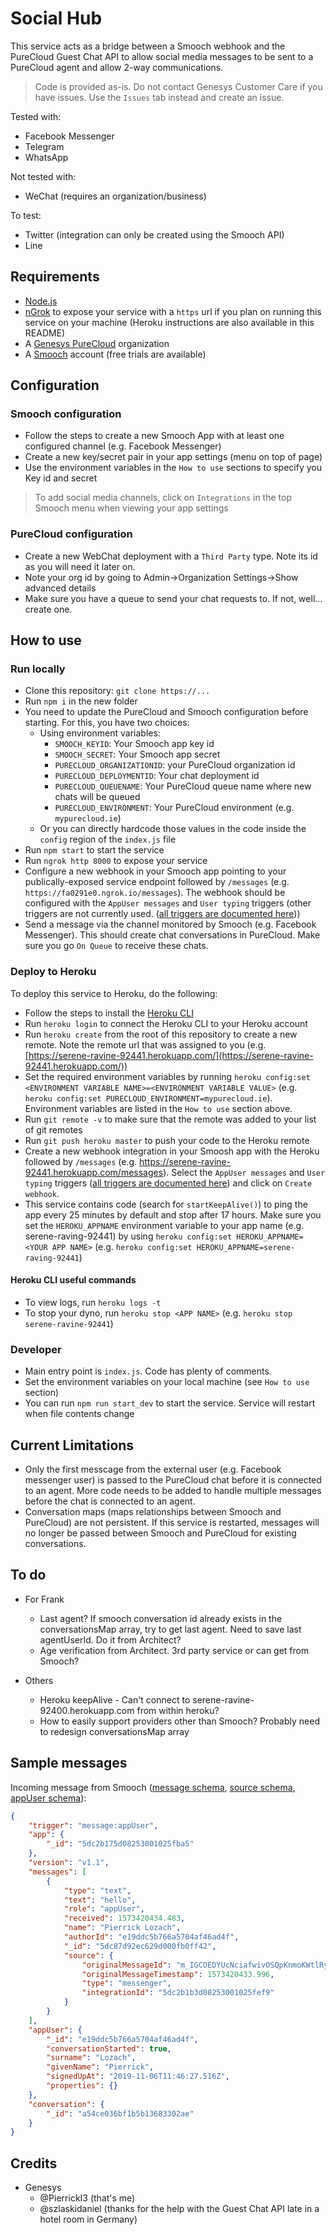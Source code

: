 # Social Hub

This service acts as a bridge between a Smooch webhook and the PureCloud Guest Chat API to allow social media messages to be sent to a PureCloud agent and allow 2-way communications.

>Code is provided as-is. Do not contact Genesys Customer Care if you have issues. Use the `Issues` tab instead and create an issue.

Tested with:
  * Facebook Messenger
  * Telegram
  * WhatsApp

Not tested with:
  * WeChat (requires an organization/business)

To test:
  * Twitter (integration can only be created using the Smooch API)
  * Line

## Requirements

* [Node.js](https://node.js)
* [nGrok](https://ngrok.com) to expose your service with a `https` url if you plan on running this service on your machine (Heroku instructions are also available in this README)
* A [Genesys PureCloud](https://www.genesys.com/platform/purecloud) organization
* A [Smooch](https://smooch.io) account (free trials are available)

## Configuration

### Smooch configuration

* Follow the steps to create a new Smooch App with at least one configured channel (e.g. Facebook Messenger) 
* Create a new key/secret pair in your app settings (menu on top of page)
* Use the environment variables in the `How to use` sections to specify you Key id and secret

>To add social media channels, click on `Integrations` in the top Smooch menu when viewing your app settings

### PureCloud configuration

* Create a new WebChat deployment with a `Third Party` type. Note its id as you will need it later on.
* Note your org id by going to Admin->Organization Settings->Show advanced details
* Make sure you have a queue to send your chat requests to. If not, well... create one.

## How to use

### Run locally

* Clone this repository: `git clone https://...`
* Run `npm i` in the new folder
* You need to update the PureCloud and Smooch configuration before starting. For this, you have two choices:
    * Using environment variables:
        * `SMOOCH_KEYID`: Your Smooch app key id
        * `SMOOCH_SECRET`: Your Smooch app secret
        * `PURECLOUD_ORGANIZATIONID`: your PureCloud organization id
        * `PURECLOUD_DEPLOYMENTID`: Your chat deployment id
        * `PURECLOUD_QUEUENAME`: Your PureCloud queue name where new chats will be queued
        * `PURECLOUD_ENVIRONMENT`: Your PureCloud environment (e.g. `mypurecloud.ie`)
    * Or you can directly hardcode those values in the code inside the `config` region of the `index.js` file
* Run `npm start` to start the service
* Run `ngrok http 8000` to expose your service
* Configure a new webhook in your Smooch app pointing to your publically-exposed service endpoint followed by `/messages` (e.g. `https://fa0291e0.ngrok.io/messages`). The webhook should be configured with the `AppUser messages` and `User typing` triggers (other triggers are not currently used. ([all triggers are documented here](https://docs.smooch.io/rest/#webhooks)))
* Send a message via the channel monitored by Smooch (e.g. Facebook Messenger). This should create chat conversations in PureCloud. Make sure you go `On Queue` to receive these chats.

### Deploy to Heroku

To deploy this service to Heroku, do the following:

* Follow the steps to install the [Heroku CLI](https://devcenter.heroku.com/articles/heroku-cli#download-and-install)
* Run `heroku login` to connect the Heroku CLI to your Heroku account
* Run `heroku create` from the root of this repository to create a new remote. Note the remote url that was assigned to you (e.g. [https://serene-ravine-92441.herokuapp.com/](https://serene-ravine-92441.herokuapp.com/))
* Set the required environment variables by running `heroku config:set <ENVIRONMENT VARIABLE NAME>=<ENVIRONMENT VARIABLE VALUE>` (e.g. `heroku config:set PURECLOUD_ENVIRONMENT=mypurecloud.ie`). Environment variables are listed in the `How to use` section above.
* Run `git remote -v` to make sure that the remote was added to your list of git remotes
* Run `git push heroku master` to push your code to the Heroku remote
* Create a new webhook integration in your Smoosh app with the Heroku followed by `/messages` (e.g. https://serene-ravine-92441.herokuapp.com/messages). Select the `AppUser messages` and `User typing` triggers ([all triggers are documented here](https://docs.smooch.io/rest/#webhooks)) and click on `Create webhook`.
* This service contains code (search for `startKeepAlive()`) to ping the app every 25 minutes by default and stop after 17 hours. Make sure you set the `HEROKU_APPNAME` environment variable to your app name (e.g. serene-raving-92441) by using `heroku config:set HEROKU_APPNAME=<YOUR APP NAME>` (e.g. `heroku config:set HEROKU_APPNAME=serene-raving-92441`)

#### Heroku CLI useful commands

* To view logs, run `heroku logs -t`
* To stop your dyno, run `heroku stop <APP NAME>` (e.g. `heroku stop serene-ravine-92441`)

### Developer

* Main entry point is `index.js`. Code has plenty of comments.
* Set the environment variables on your local machine (see `How to use` section)
* You can run `npm run start_dev` to start the service. Service will restart when file contents change

## Current Limitations

* Only the first messcage from the external user (e.g. Facebook messenger user) is passed to the PureCloud chat before it is connected to an agent. More code needs to be added to handle multiple messages before the chat is connected to an agent.
* Conversation maps (maps relationships between Smooch and PureCloud) are not persistent. If this service is restarted, messages will no longer be passed between Smooch and PureCloud for existing conversations.

## To do

* For Frank
    * Last agent? If smooch conversation id already exists in the conversationsMap array, try to get last agent. Need to save last agentUserId. Do it from Architect?
    * Age verification from Architect. 3rd party service or can get from Smooch?

* Others
    * Heroku keepAlive - Can't connect to serene-ravine-92400.herokuapp.com from within heroku?
    * How to easily support providers other than Smooch? Probably need to redesign conversationsMap array

## Sample messages

Incoming message from Smooch ([message schema](https://docs.smooch.io/rest/#message-schema), [source schema](https://docs.smooch.io/rest/#sourcedestination-schema), [appUser schema](https://docs.smooch.io/rest/#schema)):

```json
{
    "trigger": "message:appUser",
    "app": {
        "_id": "5dc2b175d08253001025fba5"
    },
    "version": "v1.1",
    "messages": [
        {
            "type": "text",
            "text": "hello",
            "role": "appUser",
            "received": 1573420434.483,
            "name": "Pierrick Lozach",
            "authorId": "e19ddc5b766a5704af46ad4f",
            "_id": "5dc87d92ec629d000fb0ff42",
            "source": {
                "originalMessageId": "m_IGCOEDYUcNciafwivOSQpKnmoKWtlRy-E6rctV9kvH_p-xaKaU8_JNgcoR1nEnaUxzNFdZ_YpeUifXZaonj2Uw",
                "originalMessageTimestamp": 1573420433.996,
                "type": "messenger",
                "integrationId": "5dc2b1b3d08253001025fef9"
            }
        }
    ],
    "appUser": {
        "_id": "e19ddc5b766a5704af46ad4f",
        "conversationStarted": true,
        "surname": "Lozach",
        "givenName": "Pierrick",
        "signedUpAt": "2019-11-06T11:46:27.516Z",
        "properties": {}
    },
    "conversation": {
        "_id": "a54ce036bf1b5b13683302ae"
    }
}
```

## Credits

* Genesys
    * @PierrickI3 (that's me)
    * @szlaskidaniel (thanks for the help with the Guest Chat API late in a hotel room in Germany)